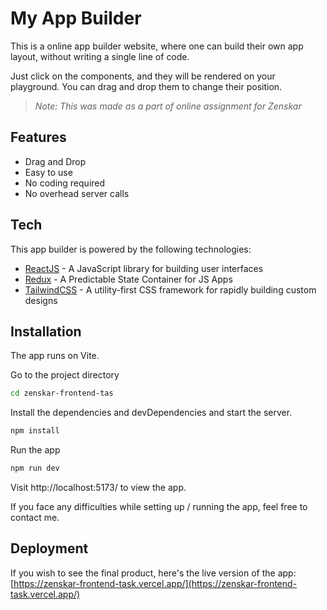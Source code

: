 # My App Builder

This is a online app builder website, where one can build their own app layout, without writing a single line of code.

Just click on the components, and they will be rendered on your playground. You can drag and drop them to change their position.

> _Note: This was made as a part of online assignment for Zenskar_

## Features

- Drag and Drop
- Easy to use
- No coding required
- No overhead server calls

## Tech

This app builder is powered by the following technologies:

- [ReactJS](https://reactjs.org/) - A JavaScript library for building user interfaces
- [Redux](https://redux.js.org/) - A Predictable State Container for JS Apps
- [TailwindCSS](https://tailwindcss.com/) - A utility-first CSS framework for rapidly building custom designs

## Installation

The app runs on Vite.

Go to the project directory

```sh
cd zenskar-frontend-tas
```

Install the dependencies and devDependencies and start the server.

```sh
npm install
```

Run the app

```sh
npm run dev
```

Visit http://localhost:5173/ to view the app.

If you face any difficulties while setting up / running the app, feel free to contact me.

## Deployment

If you wish to see the final product, here's the live version of the app: [https://zenskar-frontend-task.vercel.app/](https://zenskar-frontend-task.vercel.app/)
